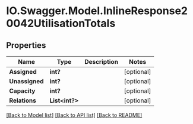 # IO.Swagger.Model.InlineResponse20042UtilisationTotals
## Properties

Name | Type | Description | Notes
------------ | ------------- | ------------- | -------------
**Assigned** | **int?** |  | [optional] 
**Unassigned** | **int?** |  | [optional] 
**Capacity** | **int?** |  | [optional] 
**Relations** | **List&lt;int?&gt;** |  | [optional] 

[[Back to Model list]](../README.md#documentation-for-models) [[Back to API list]](../README.md#documentation-for-api-endpoints) [[Back to README]](../README.md)

